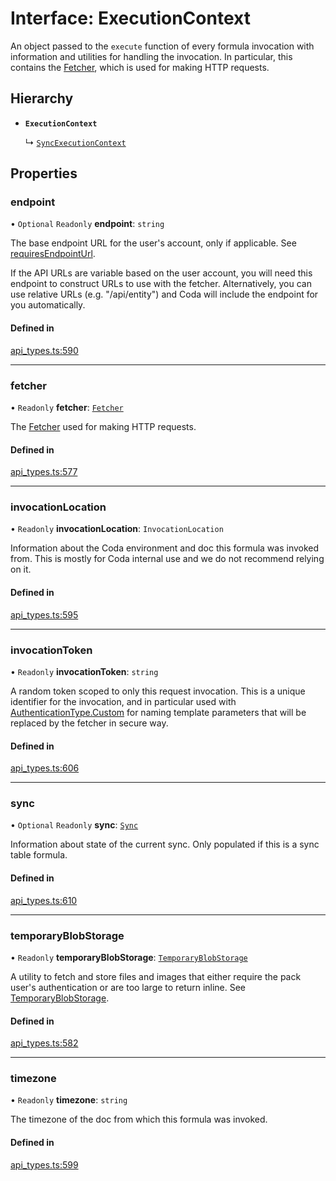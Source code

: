 # Interface: ExecutionContext

An object passed to the `execute` function of every formula invocation
with information and utilities for handling the invocation. In particular,
this contains the [Fetcher](Fetcher.md), which is used for making HTTP requests.

## Hierarchy

- **`ExecutionContext`**

  ↳ [`SyncExecutionContext`](SyncExecutionContext.md)

## Properties

### endpoint

• `Optional` `Readonly` **endpoint**: `string`

The base endpoint URL for the user's account, only if applicable. See [requiresEndpointUrl](AWSAccessKeyAuthentication.md#requiresendpointurl).

If the API URLs are variable based on the user account, you will need this endpoint
to construct URLs to use with the fetcher. Alternatively, you can use relative URLs
(e.g. "/api/entity") and Coda will include the endpoint for you automatically.

#### Defined in

[api_types.ts:590](https://github.com/coda/packs-sdk/blob/main/api_types.ts#L590)

___

### fetcher

• `Readonly` **fetcher**: [`Fetcher`](Fetcher.md)

The [Fetcher](Fetcher.md) used for making HTTP requests.

#### Defined in

[api_types.ts:577](https://github.com/coda/packs-sdk/blob/main/api_types.ts#L577)

___

### invocationLocation

• `Readonly` **invocationLocation**: `InvocationLocation`

Information about the Coda environment and doc this formula was invoked from.
This is mostly for Coda internal use and we do not recommend relying on it.

#### Defined in

[api_types.ts:595](https://github.com/coda/packs-sdk/blob/main/api_types.ts#L595)

___

### invocationToken

• `Readonly` **invocationToken**: `string`

A random token scoped to only this request invocation.
This is a unique identifier for the invocation, and in particular used with
[AuthenticationType.Custom](../enums/AuthenticationType.md#custom) for naming template parameters that will be
replaced by the fetcher in secure way.

#### Defined in

[api_types.ts:606](https://github.com/coda/packs-sdk/blob/main/api_types.ts#L606)

___

### sync

• `Optional` `Readonly` **sync**: [`Sync`](Sync.md)

Information about state of the current sync. Only populated if this is a sync table formula.

#### Defined in

[api_types.ts:610](https://github.com/coda/packs-sdk/blob/main/api_types.ts#L610)

___

### temporaryBlobStorage

• `Readonly` **temporaryBlobStorage**: [`TemporaryBlobStorage`](TemporaryBlobStorage.md)

A utility to fetch and store files and images that either require the pack user's authentication
or are too large to return inline. See [TemporaryBlobStorage](TemporaryBlobStorage.md).

#### Defined in

[api_types.ts:582](https://github.com/coda/packs-sdk/blob/main/api_types.ts#L582)

___

### timezone

• `Readonly` **timezone**: `string`

The timezone of the doc from which this formula was invoked.

#### Defined in

[api_types.ts:599](https://github.com/coda/packs-sdk/blob/main/api_types.ts#L599)
